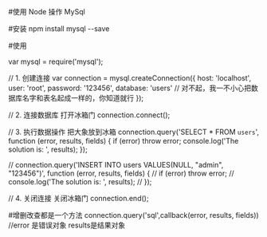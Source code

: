 #使用 Node  操作 MySql

#安装
npm install mysql --save

#使用

var mysql = require('mysql');

// 1. 创建连接
var connection = mysql.createConnection({
  host: 'localhost',
  user: 'root',
  password: '123456',
  database: 'users' // 对不起，我一不小心把数据库名字和表名起成一样的，你知道就行
});

// 2. 连接数据库 打开冰箱门
connection.connect();

// 3. 执行数据操作 把大象放到冰箱
connection.query('SELECT * FROM `users`', function (error, results, fields) {
  if (error) throw error;
  console.log('The solution is: ', results);
});


// connection.query('INSERT INTO users VALUES(NULL, "admin", "123456")', function (error, results, fields) {
//   if (error) throw error;
//   console.log('The solution is: ', results);
// });

// 4. 关闭连接 关闭冰箱门
connection.end();


#增删改查都是一个方法  connection.query('sql',callback(error, results, fields))  //error 是错误对象   results是结果对象